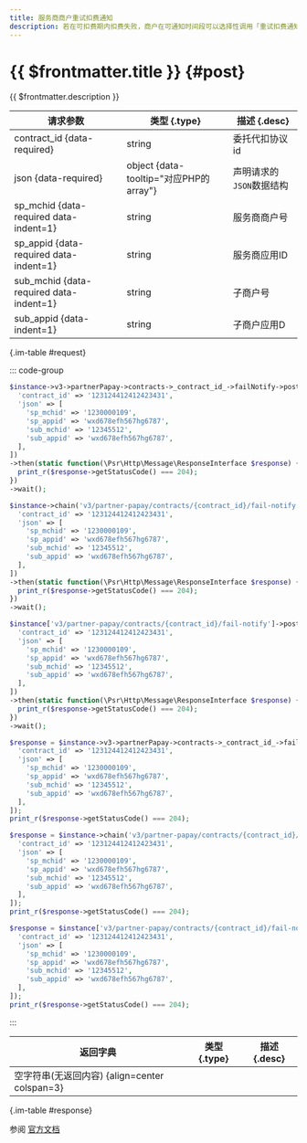 ```yaml
---
title: 服务商商户重试扣费通知
description: 若在可扣费期内扣费失败，商户在可通知时间段可以选择性调用「重试扣费通知」接口，提醒用户补足余额待下次扣费。
---
```


# {{ $frontmatter.title }} {#post}

{{ $frontmatter.description }}

| 请求参数 | 类型 {.type} | 描述 {.desc}
| --- | --- | ---
| contract_id {data-required} | string | 委托代扣协议id
| json {data-required} | object {data-tooltip="对应PHP的array"} | 声明请求的`JSON`数据结构
| sp_mchid {data-required data-indent=1} | string | 服务商商户号
| sp_appid {data-required data-indent=1} | string | 服务商应用ID
| sub_mchid {data-required data-indent=1} | string | 子商户号
| sub_appid {data-indent=1} | string | 子商户应用D

{.im-table #request}

::: code-group

```php [异步纯链式]
$instance->v3->partnerPapay->contracts->_contract_id_->failNotify->postAsync([
  'contract_id' => '123124412412423431',
  'json' => [
    'sp_mchid' => '1230000109',
    'sp_appid' => 'wxd678efh567hg6787',
    'sub_mchid' => '12345512',
    'sub_appid' => 'wxd678efh567hg6787',
  ],
])
->then(static function(\Psr\Http\Message\ResponseInterface $response) {
  print_r($response->getStatusCode() === 204);
})
->wait();
```

```php [异步声明式]
$instance->chain('v3/partner-papay/contracts/{contract_id}/fail-notify')->postAsync([
  'contract_id' => '123124412412423431',
  'json' => [
    'sp_mchid' => '1230000109',
    'sp_appid' => 'wxd678efh567hg6787',
    'sub_mchid' => '12345512',
    'sub_appid' => 'wxd678efh567hg6787',
  ],
])
->then(static function(\Psr\Http\Message\ResponseInterface $response) {
  print_r($response->getStatusCode() === 204);
})
->wait();
```

```php [异步属性式]
$instance['v3/partner-papay/contracts/{contract_id}/fail-notify']->postAsync([
  'contract_id' => '123124412412423431',
  'json' => [
    'sp_mchid' => '1230000109',
    'sp_appid' => 'wxd678efh567hg6787',
    'sub_mchid' => '12345512',
    'sub_appid' => 'wxd678efh567hg6787',
  ],
])
->then(static function(\Psr\Http\Message\ResponseInterface $response) {
  print_r($response->getStatusCode() === 204);
})
->wait();
```

```php [同步纯链式]
$response = $instance->v3->partnerPapay->contracts->_contract_id_->failNotify->post([
  'contract_id' => '123124412412423431',
  'json' => [
    'sp_mchid' => '1230000109',
    'sp_appid' => 'wxd678efh567hg6787',
    'sub_mchid' => '12345512',
    'sub_appid' => 'wxd678efh567hg6787',
  ],
]);
print_r($response->getStatusCode() === 204);
```

```php [同步声明式]
$response = $instance->chain('v3/partner-papay/contracts/{contract_id}/fail-notify')->post([
  'contract_id' => '123124412412423431',
  'json' => [
    'sp_mchid' => '1230000109',
    'sp_appid' => 'wxd678efh567hg6787',
    'sub_mchid' => '12345512',
    'sub_appid' => 'wxd678efh567hg6787',
  ],
]);
print_r($response->getStatusCode() === 204);
```

```php [同步属性式]
$response = $instance['v3/partner-papay/contracts/{contract_id}/fail-notify']->post([
  'contract_id' => '123124412412423431',
  'json' => [
    'sp_mchid' => '1230000109',
    'sp_appid' => 'wxd678efh567hg6787',
    'sub_mchid' => '12345512',
    'sub_appid' => 'wxd678efh567hg6787',
  ],
]);
print_r($response->getStatusCode() === 204);
```

:::

| 返回字典 | 类型 {.type} | 描述 {.desc}
| --- | --- | ---
| 空字符串(无返回内容) {align=center colspan=3}

{.im-table #response}

参阅 [官方文档](https://pay.weixin.qq.com/wiki/doc/api/wxpay_v2/papay/chapter5_16.shtml)
